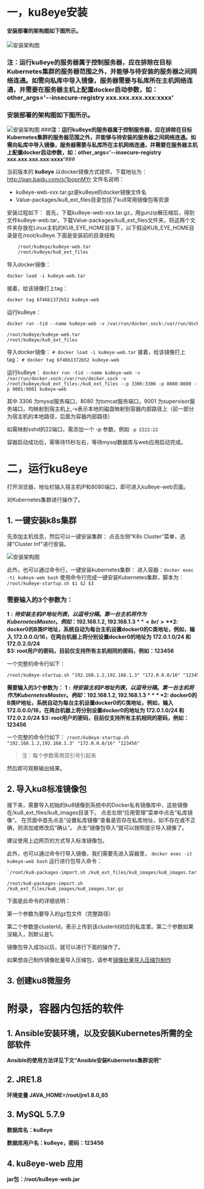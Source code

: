 # 一，ku8eye安装

#### 安装部署的架构图如下图所示。
![安装架构图](res/cluster_setup_arch.jpg)
### **注：运行ku8eye的服务器属于控制服务器，应在排除在目标Kubernetes集群的服务器范围之外，并能够与待安装的服务器之间网络连通。如需向私库中导入镜像，服务器需要与私库所在主机网络连通，并需要在服务器主机上配置docker启动参数，如：other_args='--insecure-registry xxx.xxx.xxx.xxx:xxxx'** ####  

### 安装部署的架构图如下图所示。
![安装架构图](res/cluster_setup_arch.jpg)
###**注：运行ku8eye的服务器属于控制服务器，应在排除在目标Kubernetes集群的服务器范围之外，并能够与待安装的服务器之间网络连通。如需向私库中导入镜像，服务器需要与私库所在主机网络连通，并需要在服务器主机上配置docker启动参数，如：other_args='--insecure-registry xxx.xxx.xxx.xxx:xxxx'**###  


当前版本的 **ku8eye** 以docker镜像方式提供，下载地址为：
http://pan.baidu.com/s/1bopnMYr
文件名说明：

 - ku8eye-web-xxx.tar.gz是ku8eye的docker镜像文件名
 - Value-packages/ku8_ext_files目录包括了ku8常用镜像包等资源

安装过程如下：
首先，下载ku8eye-web-xxx.tar.gz，用gunzip解压缩后，得到文件ku8eye-web.tar，下载Value-packages/ku8_ext_files文件夹，将这两个文件夹存放在Linux主机的KU8_EYE_HOME目录下，以下假设KU8_EYE_HOME目录是在/root/ku8eye.下面是安装前的目录结构

```xml
    /root/ku8eye/ku8eye-web.tar
    /root/ku8eye/ku8_ext_files
```
导入docker镜像：
```xml
docker load -i ku8eye-web.tar
```
接着，给该镜像打上tag：
```xml
docker tag 6f46b1372b52 ku8eye-web
```


运行ku8eye： 
```xml
docker run -tid --name ku8eye-web -v /var/run/docker.sock:/var/run/docker.sock -v /root/ku8eye/ku8_ext_files:/ku8_ext_files --p 3306:3306 -p 8080:8080 -p 9001:9001 ku8eye-web
```

    /root/ku8eye/ku8eye-web.tar
    /root/ku8eye/ku8_ext_files

导入docker镜像：
`# docker load -i ku8eye-web.tar`
接着，给该镜像打上tag：
`# docker tag 6f46b1372b52 ku8eye-web`

运行ku8eye：
`docker run -tid --name ku8eye-web -v /var/run/docker.sock:/var/run/docker.sock -v /root/ku8eye/ku8_ext_files:/ku8_ext_files --p 3306:3306 -p 8080:8080 -p 9001:9001 ku8eye-web`

其中 3306 为mysql服务端口，8080 为tomcat服务端口，9001 为supervisor服务端口，均映射到宿主机上,-v表示本地的磁盘映射到容器内部路径上（前一部分为宿主机的本地路径，后面为容器内部路径）

如需映射sshd的22端口，需添加一个 -p 参数，例如 `-p 2222:22`

容器启动成功后，需等待15秒左右，等待mysql数据库与web应用启动完成。





# 二，运行ku8eye
打开浏览器，地址栏输入宿主机IP和8080端口，即可进入ku8eye-web页面。

对Kubernetes集群进行操作了。
## 1. 一键安装k8s集群
先添加主机信息，然后可以一键安装集群：
点击左侧“K8s Cluster”菜单，选择“Cluster Inf”进行安装。

![安装架构图](res/ku8eye-web_setup_page01.png)

此外，也可以通过命令行，一键安装kubernetes集群：
进入容器：`docker exec -ti ku8eye-web bash`
使用命令行完成一键安装Kubernetes集群，脚本为：
`/root/ku8eye-startup.sh $1 $2 $3`

### 需要输入的3个参数为：<br/>
**$1: 待安装主机IP地址列表，以逗号分隔。第一台主机将作为Kubernetes Master。例如：192.168.1.2,192.168.1.3**<br/>
**$2: docker0的B类IP地址，系统自动为每台主机设置docker0的C类地址，例如，输入 172.0.0.0/16，在两台机器上将分别设置docker0的地址为 172.0.1.0/24 和 172.0.2.0/24**<br/>
**$3: root用户的密码，目前仅支持所有主机相同的密码，例如：123456**

一个完整的命令行如下：
```xml
/root/ku8eye-startup.sh "192.168.1.2,192.168.1.3" "172.0.0.0/16" "123456"
```

**需要输入的3个参数为：**
**$1: 待安装主机IP地址列表，以逗号分隔。第一台主机将作为Kubernetes Master。例如：192.168.1.2,192.168.1.3**
**$2: docker0的B类IP地址，系统自动为每台主机设置docker0的C类地址，例如，输入 172.0.0.0/16，在两台机器上将分别设置docker0的地址为 172.0.1.0/24 和 172.0.2.0/24**
**$3: root用户的密码，目前仅支持所有主机相同的密码，例如：123456**

一个完整的命令行如下：
`/root/ku8eye-startup.sh "192.168.1.2,192.168.1.3" "172.0.0.0/16" "123456"`

> 注：每个参数需用双引号引起来

然后即可观察输出结果。

## 2. 导入ku8标准镜像包
接下来，需要导入初始的ku8镜像到系统中的Docker私有镜像库中，这些镜像在/ku8_ext_files/ku8_images目录下。
点击左侧“应用管理”菜单中点击“私库镜像”。
在页面中首先点击“设置私库镜像”查看是否存在私库地址，如不存在或不正确，则添加或修改后“确认”。
点击“镜像包导入”就可以按照提示导入镜像了。

建议使用上边网页的方式导入标准镜像包。

此外，也可以通过命令行导入镜像，我们需要先进入容器里，
`docker exec -it ku8eye-web bash`
运行进行包导入命令：

```xml
`/root/ku8-packages-import.sh /ku8_ext_files/ku8_images/ku8_images.tar.gz`
```

`/root/ku8-packages-import.sh /ku8_ext_files/ku8_images/ku8_images.tar.gz`


下面是此命令的详细说明：

第一个参数为要导入的gz包文件（完整路径）

第二个参数是clusterId，表示上传到该clusterId对应的私库里。第二个参数如果没输入，则默认是1。

镜像包导入成功以后，就可以进行下面的操作了。

如果想自己制作镜像批量导入压缩包，请参考[镜像批量导入压缩包制作](doc/ku8-images-file-make-guide.md)

## 3. 创建ku8微服务

# 附录，容器内包括的软件
## 1. Ansible安装环境，以及安装Kubernetes所需的全部软件
**Ansible的使用方法详见下文“Ansible安装Kubernetes集群说明”**
## 2. JRE1.8
**环境变量 JAVA_HOME=/root/jre1.8.0_65**
## 3. MySQL 5.7.9
**数据库名：ku8eye**

**数据库用户名：ku8eye，密码：123456**
## 4. ku8eye-web 应用
**jar包：/root/ku8eye-web.jar**
